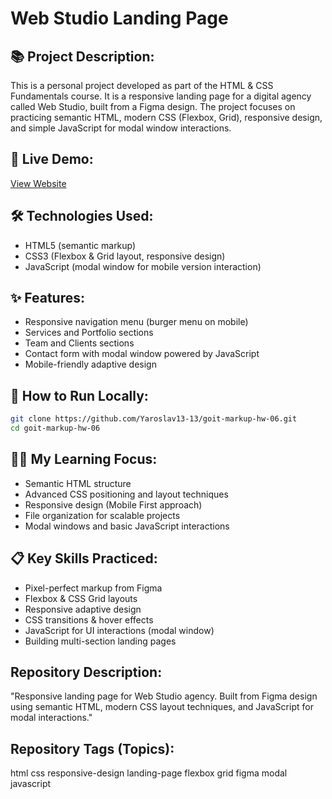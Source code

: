 # Web Studio Landing Page

## 📚 Project Description:

This is a personal project developed as part of the HTML & CSS Fundamentals course. It is a responsive landing page for a digital agency called Web Studio, built from a Figma design. The project focuses on practicing semantic HTML, modern CSS (Flexbox, Grid), responsive design, and simple JavaScript for modal window interactions.

## 🔗 Live Demo:

[View Website](https://yaroslav13-13.github.io/goit-markup-hw-06/)

## 🛠️ Technologies Used:

- HTML5 (semantic markup)
- CSS3 (Flexbox & Grid layout, responsive design)
- JavaScript (modal window for mobile version interaction)

## ✨ Features:

- Responsive navigation menu (burger menu on mobile)
- Services and Portfolio sections
- Team and Clients sections
- Contact form with modal window powered by JavaScript
- Mobile-friendly adaptive design

## 📂 How to Run Locally:

```bash
git clone https://github.com/Yaroslav13-13/goit-markup-hw-06.git
cd goit-markup-hw-06
```

## 🧑‍💻 My Learning Focus:

- Semantic HTML structure
- Advanced CSS positioning and layout techniques
- Responsive design (Mobile First approach)
- File organization for scalable projects
- Modal windows and basic JavaScript interactions

## 📋 Key Skills Practiced:

- Pixel-perfect markup from Figma
- Flexbox & CSS Grid layouts
- Responsive adaptive design
- CSS transitions & hover effects
- JavaScript for UI interactions (modal window)
- Building multi-section landing pages

## Repository Description:

"Responsive landing page for Web Studio agency. Built from Figma design using semantic HTML, modern CSS layout techniques, and JavaScript for modal interactions."

## Repository Tags (Topics):

html css responsive-design landing-page flexbox grid figma modal javascript

